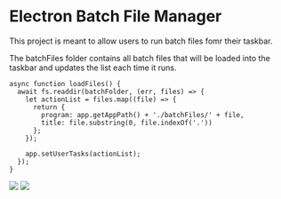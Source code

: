 # Electron Batch File Manager

This project is meant to allow users to run batch files fomr their taskbar.

The batchFiles folder contains all batch files that will be loaded into the taskbar and updates the list each time it runs.

```
async function loadFiles() {
  await fs.readdir(batchFolder, (err, files) => {
    let actionList = files.map((file) => {
      return {
        program: app.getAppPath() + './batchFiles/' + file,
        title: file.substring(0, file.indexOf('.'))
      };
    });

    app.setUserTasks(actionList);
  });
}
```

<img src="https://i.imgur.com/rrWc4yc.png"/>

<img src="https://i.imgur.com/XP63k1Q.png"/>
